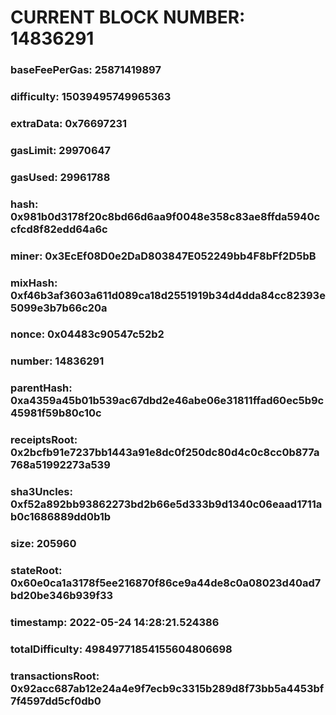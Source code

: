 # CURRENT BLOCK NUMBER: 14836291

### baseFeePerGas: 25871419897
### difficulty: 15039495749965363
### extraData: 0x76697231
### gasLimit: 29970647
### gasUsed: 29961788
### hash: 0x981b0d3178f20c8bd66d6aa9f0048e358c83ae8ffda5940ccfcd8f82edd64a6c
### miner: 0x3EcEf08D0e2DaD803847E052249bb4F8bFf2D5bB
### mixHash: 0xf46b3af3603a611d089ca18d2551919b34d4dda84cc82393e5099e3b7b66c20a
### nonce: 0x04483c90547c52b2
### number: 14836291
### parentHash: 0xa4359a45b01b539ac67dbd2e46abe06e31811ffad60ec5b9c45981f59b80c10c
### receiptsRoot: 0x2bcfb91e7237bb1443a91e8dc0f250dc80d4c0c8cc0b877a768a51992273a539
### sha3Uncles: 0xf52a892bb93862273bd2b66e5d333b9d1340c06eaad1711ab0c1686889dd0b1b
### size: 205960
### stateRoot: 0x60e0ca1a3178f5ee216870f86ce9a44de8c0a08023d40ad7bd20be346b939f33
### timestamp: 2022-05-24 14:28:21.524386
### totalDifficulty: 49849771854155604806698
### transactionsRoot: 0x92acc687ab12e24a4e9f7ecb9c3315b289d8f73bb5a4453bf7f4597dd5cf0db0

